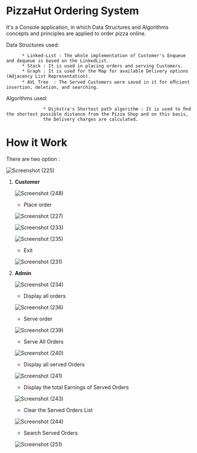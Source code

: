 # PizzaHut Ordering System
It's a Console application, in which Data Structures and Algorithms concepts and principles are applied
to order pizza online.

Data Structures used: 

          * Linked-List : The whole implementation of Customer's Enqueue and dequeue is based on the LinkedList.
          * Stack : It is used in placing orders and serving Customers.
          * Graph : It is used for the Map for available Delivery options (Adjacency List Representation).
          * AVL Tree  : The Served Customers were saved in it for eﬃcient insertion, deletion, and searching.
Algorithms used: 

                  * Dijkstra's Shortest path algorithm : It is used to ﬁnd the shortest possible distance from the Pizza Shop and on this basis, 
                  the Delivery charges are calculated.

# How it Work

There are two option :

![Screenshot (225)](https://user-images.githubusercontent.com/120207533/218508742-ba83d778-bbfe-48cb-a302-b0a618f13152.png)

1. **Customer**
  
   ![Screenshot (248)](https://user-images.githubusercontent.com/120207533/218522083-48d6273d-6bc5-4bda-a9f0-d653b4487552.png)

  
   * Place order
   
   ![Screenshot (227)](https://user-images.githubusercontent.com/120207533/218510291-a88d9cfd-60bd-43a0-aa42-1698d02addbd.png)
   
   ![Screenshot (233)](https://user-images.githubusercontent.com/120207533/218513994-f4eab08b-bb50-4a34-baf4-8cc0c406d985.png)
  
   ![Screenshot (235)](https://user-images.githubusercontent.com/120207533/218514047-bbe3a6da-5508-4f46-97ae-3b138baa4350.png)

   * Exit
    
   ![Screenshot (231)](https://user-images.githubusercontent.com/120207533/218512927-75c95faa-6302-40f8-9f91-9bd4d26ea882.png)
   
2. **Admin**
   
   ![Screenshot (234)](https://user-images.githubusercontent.com/120207533/218514403-f64a75d1-1d14-4569-8cb8-e139925cc6ac.png)
   
   * Display all orders
   
   ![Screenshot (236)](https://user-images.githubusercontent.com/120207533/218515277-e86ae836-6377-4e33-a164-99f3ae784abc.png) 
   
   * Serve order
   
   ![Screenshot (239)](https://user-images.githubusercontent.com/120207533/218517656-fa42367a-ba15-4352-94d3-57f7bad55bc8.png)
   
   * Serve All Orders
   
   ![Screenshot (240)](https://user-images.githubusercontent.com/120207533/218518026-f5741aa9-41fc-4c35-b1c3-e7d9268733d5.png)
   
   * Display all served Orders

   ![Screenshot (241)](https://user-images.githubusercontent.com/120207533/218518345-7a967525-8a92-4782-aff8-2fdc0851b3ea.png) 
  
   * Display the total Earnings of Served Orders

   ![Screenshot (243)](https://user-images.githubusercontent.com/120207533/218518737-d32e9d26-ba77-4cfb-9aaf-411f96d5209d.png)
  
   * Clear the Served Orders List

   ![Screenshot (244)](https://user-images.githubusercontent.com/120207533/218518969-f46b9909-7f34-4d03-b8e9-07dbb1449d5f.png)
 
   * Search Served Orders
   
   ![Screenshot (251)](https://user-images.githubusercontent.com/120207533/218523264-6c58f015-8835-46eb-8210-abac3d8f7f5a.png)
